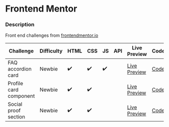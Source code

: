 # Frontend Mentor

### Description

Front end challenges from [frontendmentor.io](http://frontendmentor.io)

| Challenge              | Difficulty | HTML | CSS | JS  | API | Live Preview                                                                                          | Code                                             |
| ---------------------- | ---------- | ---- | --- | --- | --- | ----------------------------------------------------------------------------------------------------- | ------------------------------------------------ |
| FAQ accordion card     | Newbie     | ✔️   | ✔️  | ✔️  |     | [Live Preview](https://bobthered.github.io/frontendmentor.io/challenges/faq-accordion-card-main/)     | [Code](./challenges/faq-accordion-card)          |
| Profile card component | Newbie     | ✔️   | ✔️  |     |     | [Live Preview](https://bobthered.github.io/frontendmentor.io/challenges/profile-card-component-main/) | [Code](./challenges/profile-card-component-main) |
| Social proof section   | Newbie     | ✔️   | ✔️  |     |     | [Live Preview](https://bobthered.github.io/frontendmentor.io/challenges/social-proof-section/)        | [Code](./challenges/social-proof-section)        |
